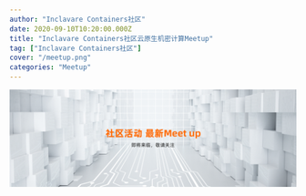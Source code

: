 ```yaml
---
author: "Inclavare Containers社区"
date: 2020-09-10T10:20:00.000Z
title: "Inclavare Containers社区云原生机密计算Meetup"
tag: ["Inclavare Containers社区"]
cover: "/meetup.png"
categories: "Meetup"
---
```


![png](meetup.png)

